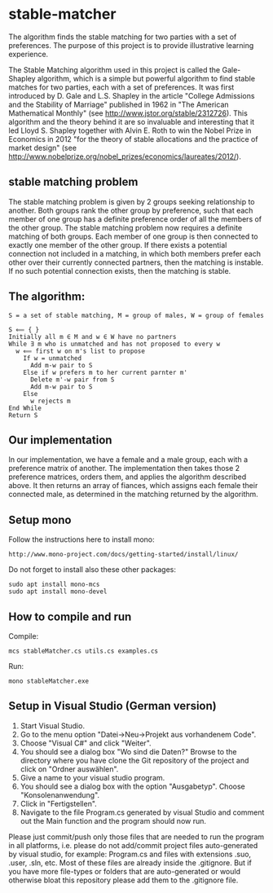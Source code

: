 # stable-matcher
The algorithm finds the stable matching for two parties with a set of preferences. The purpose of this project is to provide illustrative learning experience.

The Stable Matching algorithm used in this project is called the Gale-Shapley algorithm, which is a simple but powerful algorithm to find stable matches for two parties, each with a set of preferences. It was first introduced by D. Gale and L.S. Shapley in the article "College Admissions and the Stability of Marriage" published in 1962 in "The American Mathematical Monthly" (see http://www.jstor.org/stable/2312726). This algorithm and the theory behind it are so invaluable and interesting that it led Lloyd S. Shapley together with Alvin E. Roth to win the Nobel Prize in Economics in 2012 "for the theory of stable allocations and the practice of market design" (see http://www.nobelprize.org/nobel_prizes/economics/laureates/2012/).

## stable matching problem
The stable matching problem is given by 2 groups seeking relationship to another.
Both groups rank the other group by preference, such that each member of one group has a definite preference order of all the members of the other group.
The stable matching problem now requires a definite matching of both groups. Each member of one group is then connected to exactly one member of the other group.
If there exists a potential connection not included in a matching, in which both members prefer each other over their currently connected partners, then the matching is instable.
If no such potential connection exists, then the matching is stable.

## The algorithm:
```
S = a set of stable matching, M = group of males, W = group of females

S ⟸ { }
Initially all m ∈ M and w ∈ W have no partners
While ∃ m who is unmatched and has not proposed to every w
  w ⟸ first w on m's list to propose
    If w = unmatched
      Add m-w pair to S
    Else if w prefers m to her current parnter m'
      Delete m'-w pair from S
      Add m-w pair to S
    Else
      w rejects m
End While
Return S
```

## Our implementation
In our implementation, we have a female and a male group, each with a preference matrix of another.
The implementation then takes those 2 preference matrices, orders them, and applies the algorithm described above.
It then returns an array of fiances, which assigns each female their connected male, as determined in the matching returned by the algorithm.

## Setup mono
Follow the instructions here to install mono:
```
http://www.mono-project.com/docs/getting-started/install/linux/
```

Do not forget to install also these other packages:
```
sudo apt install mono-mcs
sudo apt install mono-devel
```

## How to compile and run
Compile:
```
mcs stableMatcher.cs utils.cs examples.cs
```
Run:
```
mono stableMatcher.exe
```

## Setup in Visual Studio (German version)

1. Start Visual Studio.
2. Go to the menu option "Datei->Neu->Projekt aus vorhandenem Code".
3. Choose "Visual C#" and click "Weiter".
4. You should see a dialog box "Wo sind die Daten?" Browse to the directory where you have clone the Git repository of the project and click on "Ordner auswählen".
5. Give a name to your visual studio program.
6. You should see a dialog box with the option "Ausgabetyp". Choose "Konsolenanwendung".
7. Click in "Fertigstellen".
8. Navigate to the file Program.cs generated by visual Studio and comment out the Main function and the program should now run.

Please just commit/push only those files that are needed to run the program in all platforms, i.e. please do not add/commit project files auto-generated by visual studio, for example: Program.cs and files with extensions .suo, .user, .sln, etc. Most of these files are already inside the .gitignore. But if you have more file-types or folders that are auto-generated or would otherwise bloat this repository please add them to the .gitignore file.
